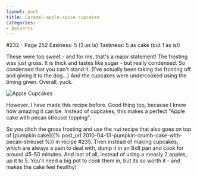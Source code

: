 ```yaml
---
layout: post
title: Caramel-apple-spice cupcakes
categories:
- Desserts
---
```


#232 - Page 252
Easiness: 5 (3 as is)
Tastiness: 5 as cake (but 1 as is!)

These were too sweet - and for me, that's a major statement! The frosting was just gross. It is thick and tastes like sugar - but really condensed. So condensed that you can't stand it. (I've actually been taking the frosting off and giving it to the dog...) And the cupcakes were undercooked using the timing given. Overall, yuck.

![Apple Cupcakes](https://lh5.googleusercontent.com/-ODdmHH1XoQ8/TqMdqMkhe2I/AAAAAAAAj6A/yN9lQ_4tQxI/s640/IMG_0921.jpg)

However, I have made this recipe before. Good thing too, because I know how amazing it can be. Instead of cupcakes, this makes a perfect "Apple cake with pecan streusel topping".

So you ditch the gross frosting and use the nut recipe that also goes on top of [pumpkin cake]({% post_url 2010-04-13-pumpkin-crumb-cake-with-pecan-streusel %}) in recipe #235. Then instead of making cupcakes, which are always a pain to deal with, dump it in an 8x8 pan and cook for around 45-50 minutes. And last of all, instead of using a measly 2 apples, up it to 5. You'll need a big pot to cook them in, but its so worth it - and makes the cake feel healthy!
